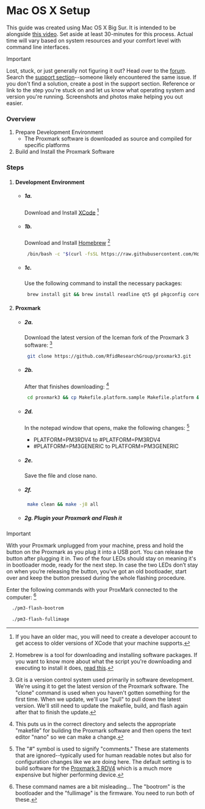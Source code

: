 # Mac OS X Setup

This guide was created using Mac OS X Big Sur. It is intended to be alongside <a href="" target="_blank">this video</a>. Set aside at least 30-minutes for this process. Actual time will vary based on system resources and your comfort level with command line interfaces.

> [!IMPORTANT]
> Lost, stuck, or just generally not figuring it out? Head over to the [forum](https://dngr.us/forum). Search the [support section](https://forum.dangerousthings.com/search?q=%23support%20)--someone likely encountered the same issue. If you don't find a solution, create a post in the support section. Reference or link to the step you're stuck on and let us know what operating system and version you're running. Screenshots and photos make helping you out easier.

### Overview
1. Prepare Development Environment
    * The Proxmark software is downloaded as source and compiled for specific platforms
2. Build and Install the Proxmark Software

### Steps
1. #### Development Environment
   * ##### 1a.
     Download and Install [XCode](https://apps.apple.com/us/app/xcode/id497799835?mt=12) [^xcode]
     
   * ##### 1b.
     
     Download and Install [Homebrew](https://brew.sh/) [^homebrew]
     
     ```bash
      /bin/bash -c "$(curl -fsSL https://raw.githubusercontent.com/Homebrew/install/HEAD/install.sh)"
     ```
    * ##### 1c.
      
      Use the following command to install the necessary packages:
      
      ```bash
       brew install git && brew install readline qt5 gd pkgconfig coreutils && brew install recode && brew install astyle
      ```

3. #### Proxmark
   * ##### 2a.
     
     Download the latest version of the Iceman fork of the Proxmark 3 software: [^git]
     
     ```bash
      git clone https://github.com/RfidResearchGroup/proxmark3.git
     ```

   * ##### 2b.
       
     After that finishes downloading: [^makefile]
     
     ```bash
      cd proxmark3 && cp Makefile.platform.sample Makefile.platform && nano Makefile.platform
     ```

   * ##### 2d.
      	In the notepad window that opens, make the following changes: [^makefile_edit]
    	- PLATFORM=PM3RDV4 to #PLATFORM=PM3RDV4
    	- #PLATFORM=PM3GENERIC to PLATFORM=PM3GENERIC
    
   * ##### 2e.

     Save the file and close nano.

   * ##### 2f.
  
     ```bash
      make clean && make -j8 all
     ```

   * ##### 2g. Plugin your Proxmark and Flash it

> [!IMPORTANT]
> With your Proxmark unplugged from your machine, press and hold the button on the Proxmark as you plug it into a USB port. You can release the button after plugging it in. Two of the four LEDs should stay on meaning it's in bootloader mode, ready for the next step. In case the two LEDs don’t stay on when you’re releasing the button, you’ve got an old bootloader, start over and keep the button pressed during the whole flashing procedure.
> 

   Enter the following commands with your ProxMark connected to the computer: [^flash]
      
```bash
  ./pm3-flash-bootrom
```

```bash
  ./pm3-flash-fullimage
```

[^xcode]: If you have an older mac, you will need to create a developer account to get access to older versions of XCode that your machine supports.
[^homebrew]: Homebrew is a tool for downloading and installing software packages. If you want to know more about what the script you're downloading and executing to install it does, [read this](https://docs.brew.sh/Installation).
[^git]: Git is a version control system used primarily in software development. We're using it to get the latest version of the Proxmark software. The "clone" command is used when you haven't gotten something for the first time. When we update, we'll use "pull" to pull down the latest version. We'll still need to update the makefile, build, and flash again after that to finish the update.
[^makefile]: This puts us in the correct directory and selects the appropriate "makefile” for building the Proxmark software and then opens the text editor "nano" so we can make a change.
[^makefile_edit]: The "#" symbol is used to signify "comments." These are statements that are ignored--typically used for human readable notes but also for configuration changes like we are doing here. The default setting is to build software for the [Proxmark 3 RDV4](https://proxmark.com/proxmark-3-hardware/proxmark-3-rdv4) which is a much more expensive but higher performing device.
[^flash]: These command names are a bit misleading... The "bootrom" is the bootloader and the "fullimage" is the firmware. You need to run both of these.
